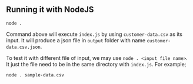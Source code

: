 ## Running it with NodeJS

```
node .
```

Command above will execute `index.js` by using `customer-data.csv` as its input. It will produce a json file in `output` folder with name `customer-data.csv.json`.

To test it with different file of input, we may use `node . <input file name>`. It just the file need to be in the same directory with `index.js`. For example;

```
node . sample-data.csv
```
